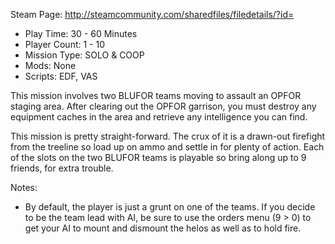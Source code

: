 Steam Page: http://steamcommunity.com/sharedfiles/filedetails/?id=

* Play Time: 30 - 60 Minutes 
* Player Count: 1 - 10 
* Mission Type: SOLO & COOP
* Mods: None 
* Scripts: EDF, VAS 


This mission involves two BLUFOR teams moving to assault an OPFOR staging area. After clearing out the OPFOR garrison, you must destroy any equipment caches in the area and retrieve any intelligence you can find.

This mission is pretty straight-forward. The crux of it is a drawn-out firefight from the treeline so load up on ammo and settle in for plenty of action. Each of the slots on the two BLUFOR teams is playable so bring along up to 9 friends, for extra trouble.


Notes: 

* By default, the player is just a grunt on one of the teams. If you decide to be the team lead with AI, be sure to use the orders menu (9 > 0) to get your AI to mount and dismount the helos as well as to hold fire.